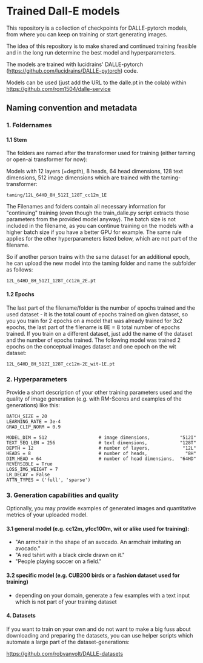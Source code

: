 # Trained Dall-E models

This repository is a collection of checkpoints for DALLE-pytorch models, from where you can keep on training or start generating images.

The idea of this repository is to make shared and continued training feasible and in the long run determine the best model and hyperparameters.

The models are trained with lucidrains' DALLE-pytorch (https://github.com/lucidrains/DALLE-pytorch) code.

Models can be used (just add the URL to the dalle.pt in the colab) within https://github.com/rom1504/dalle-service

## Naming convention and metadata

### 1. Foldernames

#### 1.1 Stem

The folders are named after the transformer used for training (either taming or open-ai transformer for now):

Models with 12 layers (=depth), 8 heads, 64 head dimensions, 128 text dimensions, 512 image dimensions which are trained with the taming-transformer:

`taming/12L_64HD_8H_512I_128T_cc12m_1E`

The Filenames and folders contain all necessary information for "continuing" training (even though the train_dalle.py script extracts those parameters from
the provided model anyway). The batch size is not included in the filename, as you can continue training on the models with a higher batch size if you have a better GPU for example. The same rule applies for the other hyperparameters listed below, which are not part of the filename. 

So if another person trains with the same dataset for an additional epoch, he can upload the new model into the taming folder and name the subfolder as follows: 

`12L_64HD_8H_512I_128T_cc12m_2E.pt`

#### 1.2 Epochs
The last part of the filename/folder is the number of epochs trained and the used dataset - it is the total count of epochs trained on given dataset, so you you train for 2 epochs on a model that was already trained for 3x2 epochs, the last part of the filename is 8E = 8 total number of epochs trained. If you train on a different dataset, just add the name of the dataset and the number of epochs trained. The following model was trained 2 epochs on the conceptual images dataset and one epoch on the wit dataset: 

`12L_64HD_8H_512I_128T_cc12m-2E_wit-1E.pt`

### 2. Hyperparameters
Provide a short description of your other training parameters used and the quality of image generation (e.g. with RM-Scores and examples of the generations) like this:

```EPOCHS = 1
BATCH_SIZE = 20
LEARNING_RATE = 3e-4
GRAD_CLIP_NORM = 0.9

MODEL_DIM = 512                   # image dimensions,           "512I"
TEXT_SEQ_LEN = 256                # text dimensions,            "128T"
DEPTH = 12                        # number of layers,            "12L"
HEADS = 8                         # number of heads,              "8H"
DIM_HEAD = 64                     # number of head dimensions,  "64HD"
REVERSIBLE = True
LOSS_IMG_WEIGHT = 7
LR_DECAY = False
ATTN_TYPES = ('full', 'sparse')
```

### 3. Generation capabilities and quality
Optionally, you may provide examples of generated images and quantitative metrics of your uploaded model.

#### 3.1 general model (e.g. cc12m, yfcc100m, wit or alike used for training): 
* "An armchair in the shape of an avocado. An armchair imitating an avocado."
* "A red tshirt with a black circle drawn on it."
* "People playing soccer on a field."

#### 3.2 specific model (e.g. CUB200 birds or a fashion dataset used for training)
* depending on your domain, generate a few examples with a text input which is not part of your training dataset

#### 4. Datasets
If you want to train on your own and do not want to make a big fuss about downloading and preparing the datasets, you can use helper scripts which automate a large part of the dataset-generations:

https://github.com/robvanvolt/DALLE-datasets
